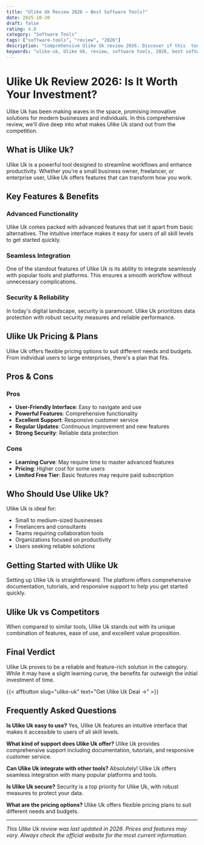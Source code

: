 ```yaml
---
title: "Ulike Uk Review 2026 – Best Software Tools?"
date: 2025-10-30
draft: false
rating: 4.8
category: "Software Tools"
tags: ["software-tools", "review", "2026"]
description: "Comprehensive Ulike Uk review 2026. Discover if this  tool is the best choice for your needs."
keywords: "ulike-uk, Ulike Uk, review, software tools, 2026, best software tools"
---
```


# Ulike Uk Review 2026: Is It Worth Your Investment?

Ulike Uk has been making waves in the  space, promising innovative solutions for modern businesses and individuals. In this comprehensive review, we'll dive deep into what makes Ulike Uk stand out from the competition.

## What is Ulike Uk?

Ulike Uk is a powerful  tool designed to streamline workflows and enhance productivity. Whether you're a small business owner, freelancer, or enterprise user, Ulike Uk offers features that can transform how you work.

## Key Features & Benefits

### Advanced Functionality
Ulike Uk comes packed with advanced features that set it apart from basic alternatives. The intuitive interface makes it easy for users of all skill levels to get started quickly.

### Seamless Integration
One of the standout features of Ulike Uk is its ability to integrate seamlessly with popular tools and platforms. This ensures a smooth workflow without unnecessary complications.

### Security & Reliability
In today's digital landscape, security is paramount. Ulike Uk prioritizes data protection with robust security measures and reliable performance.

## Ulike Uk Pricing & Plans

Ulike Uk offers flexible pricing options to suit different needs and budgets. From individual users to large enterprises, there's a plan that fits.

## Pros & Cons

### Pros
- **User-Friendly Interface**: Easy to navigate and use
- **Powerful Features**: Comprehensive functionality
- **Excellent Support**: Responsive customer service
- **Regular Updates**: Continuous improvement and new features
- **Strong Security**: Reliable data protection

### Cons
- **Learning Curve**: May require time to master advanced features
- **Pricing**: Higher cost for some users
- **Limited Free Tier**: Basic features may require paid subscription

## Who Should Use Ulike Uk?

Ulike Uk is ideal for:
- Small to medium-sized businesses
- Freelancers and consultants
- Teams requiring collaboration tools
- Organizations focused on productivity
- Users seeking reliable  solutions

## Getting Started with Ulike Uk

Setting up Ulike Uk is straightforward. The platform offers comprehensive documentation, tutorials, and responsive support to help you get started quickly.

## Ulike Uk vs Competitors

When compared to similar tools, Ulike Uk stands out with its unique combination of features, ease of use, and excellent value proposition.

## Final Verdict

Ulike Uk proves to be a reliable and feature-rich solution in the  category. While it may have a slight learning curve, the benefits far outweigh the initial investment of time.

{{< affbutton slug="ulike-uk" text="Get Ulike Uk Deal →" >}}

## Frequently Asked Questions

**Is Ulike Uk easy to use?**
Yes, Ulike Uk features an intuitive interface that makes it accessible to users of all skill levels.

**What kind of support does Ulike Uk offer?**
Ulike Uk provides comprehensive support including documentation, tutorials, and responsive customer service.

**Can Ulike Uk integrate with other tools?**
Absolutely! Ulike Uk offers seamless integration with many popular platforms and tools.

**Is Ulike Uk secure?**
Security is a top priority for Ulike Uk, with robust measures to protect your data.

**What are the pricing options?**
Ulike Uk offers flexible pricing plans to suit different needs and budgets.

---

*This Ulike Uk review was last updated in 2026. Prices and features may vary. Always check the official website for the most current information.*
